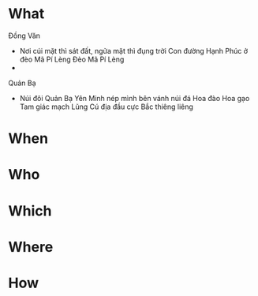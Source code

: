 # What
Đồng Văn 
+ Nơi cúi mặt thì sát đất, ngửa mặt thì đụng trời
Con đường Hạnh Phúc ở đèo Mã Pí Lèng
Đèo Mã Pí Lèng
+ 
Quản Bạ
+ Núi đôi Quản Bạ
Yên Minh nép mình bên vánh núi đá
Hoa đào
Hoa gạo
Tam giác mạch
Lũng Cú địa đầu cực Bắc thiêng liêng

# When
# Who
# Which
# Where
# How
